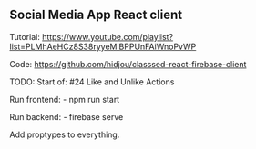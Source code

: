 ## Social Media App React client

Tutorial: https://www.youtube.com/playlist?list=PLMhAeHCz8S38ryyeMiBPPUnFAiWnoPvWP

Code: https://github.com/hidjou/classsed-react-firebase-client

TODO: Start of: #24 Like and Unlike Actions


Run frontend:
    - npm run start

Run backend:
    - firebase serve


Add proptypes to everything.
